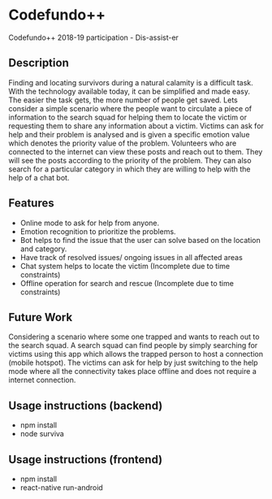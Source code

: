 # Codefundo++
Codefundo++ 2018-19 participation - Dis-assist-er

## Description
  Finding and locating survivors during a natural calamity is a difficult task. With the technology available today, it can be simplified and made easy. The easier the task gets, the more number of people get saved. Lets consider a simple scenario where the people want to circulate a piece of information to the search squad for helping them to locate the victim or requesting them to share any information about a victim. Victims can ask for help and their problem is analysed and is given a specific emotion value which denotes the priority value of the problem. Volunteers who are connected to the internet can view these posts and reach out to them. They will see the posts according to the priority of the problem. They can also search for a particular category in which they are willing to help with the help of a chat bot.
  
## Features
- Online mode to ask for help from anyone.
- Emotion recognition to prioritize the problems.
- Bot helps to find the issue that the user can solve based on the location and category.
- Have track of resolved issues/ ongoing issues in all affected areas
- Chat system helps to locate the victim (Incomplete due to time constraints)
- Offline operation for search and rescue (Incomplete due to time constraints)

## Future Work 
Considering a scenario where some one trapped and wants to reach out to the search squad. A search squad can find people by simply searching for victims using this app which allows the trapped person to host a connection (mobile hotspot). The victims can ask for help by just switching to the help mode where all the connectivity takes place offline and does not require a internet connection.

## Usage instructions (backend)
- npm install
- node surviva

## Usage instructions (frontend)
- npm install
- react-native run-android

